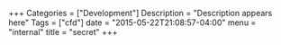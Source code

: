 +++
Categories = ["Development"]
Description = "Description appears here"
Tags = ["cfd"]
date = "2015-05-22T21:08:57-04:00"
menu = "internal"
title = "secret"
+++

